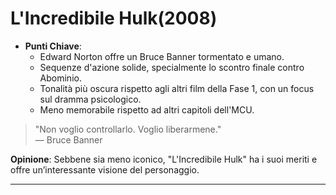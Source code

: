 # L'Incredibile Hulk(2008)

- **Punti Chiave**: 
  - Edward Norton offre un Bruce Banner tormentato e umano.
  - Sequenze d'azione solide, specialmente lo scontro finale contro Abominio.
  - Tonalità più oscura rispetto agli altri film della Fase 1, con un focus sul dramma psicologico.
  - Meno memorabile rispetto ad altri capitoli dell'MCU.

> "Non voglio controllarlo. Voglio liberarmene."  
> — Bruce Banner

**Opinione**: Sebbene sia meno iconico, "L'Incredibile Hulk" ha i suoi meriti e offre un’interessante visione del personaggio.

---